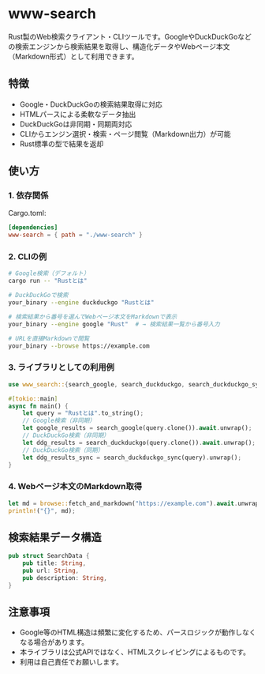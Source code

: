 # www-search

Rust製のWeb検索クライアント・CLIツールです。GoogleやDuckDuckGoなどの検索エンジンから検索結果を取得し、構造化データやWebページ本文（Markdown形式）として利用できます。

## 特徴
- Google・DuckDuckGoの検索結果取得に対応
- HTMLパースによる柔軟なデータ抽出
- DuckDuckGoは非同期・同期両対応
- CLIからエンジン選択・検索・ページ閲覧（Markdown出力）が可能
- Rust標準の型で結果を返却

## 使い方

### 1. 依存関係
Cargo.toml:
```toml
[dependencies]
www-search = { path = "./www-search" }
```

### 2. CLIの例
```sh
# Google検索（デフォルト）
cargo run -- "Rustとは"

# DuckDuckGoで検索
your_binary --engine duckduckgo "Rustとは"

# 検索結果から番号を選んでWebページ本文をMarkdownで表示
your_binary --engine google "Rust"  # → 検索結果一覧から番号入力

# URLを直接Markdownで閲覧
your_binary --browse https://example.com
```

### 3. ライブラリとしての利用例
```rust
use www_search::{search_google, search_duckduckgo, search_duckduckgo_sync, SearchData};

#[tokio::main]
async fn main() {
    let query = "Rustとは".to_string();
    // Google検索（非同期）
    let google_results = search_google(query.clone()).await.unwrap();
    // DuckDuckGo検索（非同期）
    let ddg_results = search_duckduckgo(query.clone()).await.unwrap();
    // DuckDuckGo検索（同期）
    let ddg_results_sync = search_duckduckgo_sync(query).unwrap();
}
```

### 4. Webページ本文のMarkdown取得
```rust
let md = browse::fetch_and_markdown("https://example.com").await.unwrap();
println!("{}", md);
```

## 検索結果データ構造
```rust
pub struct SearchData {
    pub title: String,
    pub url: String,
    pub description: String,
}
```

## 注意事項
- Google等のHTML構造は頻繁に変化するため、パースロジックが動作しなくなる場合があります。
- 本ライブラリは公式APIではなく、HTMLスクレイピングによるものです。
- 利用は自己責任でお願いします。
